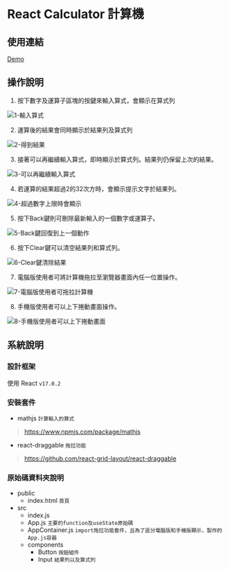 # React Calculator 計算機 

## 使用連結

[Demo](https://boycany.github.io/React-Calculator/) 
## 操作說明

1. 按下數字及運算子區塊的按鍵來輸入算式，會顯示在算式列

![1-輸入算式](https://github.com/boycany/React-Calculator/blob/main/documents/calc-1.png)

2. 運算後的結果會同時顯示於結果列及算式列

![2-得到結果](https://github.com/boycany/React-Calculator/blob/main/documents/calc-2.png)

3. 接著可以再繼續輸入算式，即時顯示於算式列。結果列仍保留上次的結果。

![3-可以再繼續輸入算式](https://github.com/boycany/React-Calculator/blob/main/documents/calc-3.png)

4. 若運算的結果超過2的32次方時，會顯示提示文字於結果列。

![4-超過數字上限時會顯示](https://github.com/boycany/React-Calculator/blob/main/documents/calc-4.png)

5. 按下Back鍵則可刪除最新輸入的一個數字或運算子。

![5-Back鍵回復到上一個動作](https://github.com/boycany/React-Calculator/blob/main/documents/calc-4-2.png)

6. 按下Clear鍵可以清空結果列和算式列。

![6-Clear鍵清除結果](https://github.com/boycany/React-Calculator/blob/main/documents/calc-5.png)


7. 電腦版使用者可將計算機拖拉至瀏覽器畫面內任一位置操作。

![7-電腦版使用者可拖拉計算機](https://github.com/boycany/React-Calculator/blob/main/documents/calc-7.gif)

8. 手機版使用者可以上下捲動畫面操作。

![8-手機版使用者可以上下捲動畫面](https://github.com/boycany/React-Calculator/blob/main/documents/calc-8.GIF)

## 系統說明
### 設計框架

使用 React `v17.0.2`

### 安裝套件

* mathjs `計算輸入的算式`
>https://www.npmjs.com/package/mathjs
* react-draggable `拖拉功能`
>https://github.com/react-grid-layout/react-draggable

### 原始碼資料夾說明

* public
    - index.html `首頁`
* src
    - index.js
    - App.js `主要的function及useState原始碼`
    - AppContainer.js `import拖拉功能套件，且為了區分電腦版和手機版顯示，製作的App.js容器`
    - components
        + Button `按鈕組件`
        + Input `結果列以及算式列`